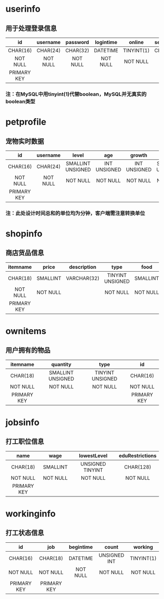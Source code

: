 ﻿# userinfo
## 用于处理登录信息
|     id    |username|password|logintime|  online  |secretkey|heartbeat|
|:---------:|:------:|:------:|:-------:|:--------:|:-------:|:-------:|
|  CHAR(16) |CHAR(24)|CHAR(32)| DATETIME|TINYINT(1)| CHAR(20)| DATATIME|
|  NOT NULL |NOT NULL|NOT NULL| NOT NULL| NOT NULL |         |         |
|PRIMARY KEY|        |        |         |          |         |         |
### 注：在MySQL中用tinyint(1)代替boolean，MySQL并无真实的boolean类型
 
# petprofile
## 宠物实时数据
|     id    |username|      level      |    age     |   growth   |      food       |     clean       |     health     |      mood       |  growth_speed  |   status   | online_time|tuotuo|
|:---------:|:------:|:---------------:|:----------:|:----------:|:---------------:|:---------------:|:--------------:|:---------------:|:--------------:|:----------:|:----------:|:----:|
|  CHAR(16) |CHAR(24)|SMALLINT UNSIGNED|INT UNSIGNED|INT UNSIGNED|SMALLINT UNSIGNED|SMALLINT UNSIGNED|TINYINT UNSIGNED|SMALLINT UNSIGNED|TINYINT UNSIGNED|INT UNSIGNED|INT UNSIGNED| INT  |
|  NOT NULL |NOT NULL|     NOT NULL    |  NOT NULL  |  NOT NULL  |    NOT NULL     |    NOT NULL     |    NOT NULL    |     NOT NULL    |    NOT NULL    |  NOT NULL  |  NOT NULL  |      |
|PRIMARY KEY|        |                 |            |            |                 |                 |                |                 |                |            |            |      |
### 注：此处设计时间总和的单位均为分钟，客户端需注意转换单位

# shopinfo
## 商店货品信息
|  itemname |  price |description|      type      |  food  |  clean | health |
|:---------:|:------:|:---------:|:--------------:|:------:|:------:|:------:|
|  CHAR(18) |SMALLINT|VARCHAR(32)|TINYINT UNSIGNED|SMALLINT|SMALLINT|SMALLINT|
|  NOT NULL |NOT NULL|           |    NOT NULL    |NOT NULL|NOT NULL|NOT NULL|
|PRIMARY KEY|        |           |                |        |        |        |

# ownitems
## 用户拥有的物品
|  itemname |    quantity     |     type       |     id    |
|:---------:|:---------------:|:--------------:|:---------:|
|  CHAR(18) |SMALLINT UNSIGNED|TINYINT UNSIGNED|  CHAR(16) |
|  NOT NULL |    NOT NULL     |    NOT NULL    |  NOT NULL |
|PRIMARY KEY|                 |                |PRIMARY KEY|

# jobsinfo
## 打工职位信息
|    name   |  wage  |   lowestLevel  |eduRestrictions|
|:---------:|:------:|:--------------:|:-------------:|
|  CHAR(18) |SMALLINT|UNSIGNED TINYINT|   CHAR(128)   |
|  NOT NULL |NOT NULL|    NOT NULL    |   NOT NULL    |
|PRIMARY KEY|        |                |               |

# workinginfo
## 打工状态信息
|     id    |    job    |   begintime  |    count   |  working |
|:---------:|:---------:|:------------:|:----------:|:--------:|
|  CHAR(16) |  CHAR(18) |   DATETIME   |UNSIGNED INT|TINYINT(1)|
|  NOT NULL |  NOT NULL |   NOT NULL   |  NOT NULL  | NOT NULL |
|PRIMARY KEY|PRIMARY KEY|              |            |          |
